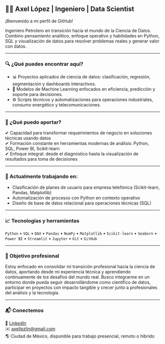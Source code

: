 ## 👨‍💻 Axel López | Ingeniero | Data Scientist

¡Bienvenido a mi perfil de GitHub!

Ingeniero Petrolero en transición hacia el mundo de la Ciencia de Datos. Combino pensamiento analítico, enfoque operativo y habilidades en Python, SQL y visualización de datos para resolver problemas reales y generar valor con datos.

---

### 🔍 ¿Qué puedes encontrar aquí?

- 📊 Proyectos aplicados de ciencia de datos: clasificación, regresión, segmentación y dashboards interactivos.
- 🧠 Modelos de Machine Learning enfocados en eficiencia, predicción y soporte para decisiones.
- ⚙️ Scripts técnicos y automatizaciones para operaciones industriales, consumo energético y telecomunicaciones.

---

### 💼 ¿Qué puedo aportar?
 
✔ Capacidad para transformar requerimientos de negocio en soluciones técnicas usando datos  
✔ Formación constante en herramientas modernas de análisis: Python, SQL, Power BI, Scikit-learn  
✔ Enfoque integral: desde el diagnóstico hasta la visualización de resultados para toma de decisiones  

---

### 🚀 Actualmente trabajando en:

- Clasificación de planes de usuario para empresa telefónica (Scikit-learn, Pandas, Matplotlib)
- Automatización de procesos con Python en contexto operativo
- Diseño de base de datos relacional para operaciones técnicas (SQL)

---

### 📈 Tecnologías y herramientas

`Python` • `SQL` • `DAX` • `Pandas` • `NumPy` • `Matplotlib` • `Scikit-learn` • `Seaborn` • `Power BI` • `Streamlit` • `Jupyter` • `Git` • `GitHub`

---

<!-- ### 📊 Estadísticas de GitHub

<p align="center">
  <img src="https://github-readme-stats.vercel.app/api?username=axellpz&show_icons=true&theme=default&hide_title=false&count_private=true&hide=prs&include_all_commits=true" alt="Axel GitHub stats" />
</p>

<p align="center">
  <img src="https://github-readme-stats.vercel.app/api/top-langs/?username=axellpz&layout=compact&theme=default&langs_count=8" alt="Top Langs" />
</p>

--- -->

### 🎯 Objetivo profesional

Estoy enfocado en consolidar mi transición profesional hacia la ciencia de datos, aportando desde mi experiencia técnica y aprendiendo continuamente de los desafíos del mundo real. Busco integrarme en un entorno donde pueda seguir desarrollándome como científico de datos, participar en proyectos con impacto tangible y crecer junto a profesionales del análisis y la tecnología.

---

### 📬 Conectemos

📎 [LinkedIn](https://www.linkedin.com/in/axel-lópez-linares/)  
✉️ axellpzlin@gmail.com  
🌎 Ciudad de México, disponible para trabajo presencial, remoto o híbrido
